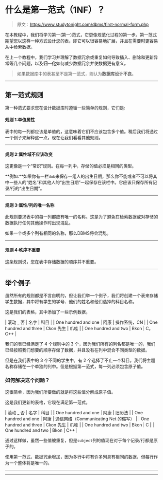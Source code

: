 # 什么是第一范式（1NF）？

> 原文：<https://www.studytonight.com/dbms/first-normal-form.php>

在本教程中，我们将学习第一(第一)范式，它更像规范化过程的第一步。第一范式期望您以这样一种方式设计您的表，即它可以很容易地扩展，并且在需要时更容易从中检索数据。

在上一个教程中，我们学习并理解了数据冗余或重复如何导致插入、删除和更新异常等几个问题，以及**归一化**如何减少数据冗余并使数据更有意义。

> 如果数据库中的表甚至不是第一范式，则认为**数据库设计不良**。

* * *

## 第一范式规则

第一种范式要求您在设计数据库时遵循一些简单的规则，它们是:

#### 规则 1:单值属性

表中的每一列都应该是单值的，这意味着它们不应该包含多个值。稍后我们将通过一个例子来解释这一点，现在让我们看看其他规则。

* * *

#### 规则 2:属性域不应该改变

这更像是一个“常识”规则。在每一列中，存储的值必须是相同的类型。

**例如:**如果你有一栏`dob`来保存一组人的出生日期，那么你不能或者不可以将其中一些人的“姓名”和其他人的“出生日期”一起保存在该栏中。它应该只保存所有记录/行的“出生日期”。

* * *

#### 规则 3:属性/列的唯一名称

此规则要求表中的每一列都应有唯一的名称。这是为了避免在检索数据或对存储的数据执行任何其他操作时出现混乱。

如果一个或多个列有相同的名称，那么DBMS将会混乱。

* * *

#### 规则 4:秩序不重要

这条规则说，您在表中存储数据的顺序并不重要。

* * *

## 举个例子

虽然所有的规则都是不言自明的，但让我们举一个例子，我们将创建一个表来存储学生数据，其中将有学生的学号、他们的姓名和他们选择的科目名称。

这是我们的表格，其中添加了一些示例数据。

| 滚动 _ 否 | 名字 | 科目 |
| One hundred and one | 阿康 | 操作系统，CN |
| One hundred and three | Ckon 先生 | 爪哇 |
| One hundred and two | Bkon | C，C++ |

我们的表已经满足了 4 个规则中的 3 个，因为我们所有的列名都是唯一的，我们已经按照我们想要的顺序存储了数据，并且没有在列中混合不同类型的数据。

但是在我们表中的 3 个不同的学生中，有 2 个选择了不止一个科目。我们将主题名称存储在一个单独的列中。但是根据第一范式，每一列必须包含原子值。

### 如何解决这个问题？

这很简单，因为我们所要做的就是将这些值分解成原子值。

这是我们更新的表格，它现在满足第一范式。

| 滚动 _ 否 | 名字 | 科目 |
| One hundred and one | 阿康 | 旧历法 |
| One hundred and one | 阿康 | 通信网络（Communicating Net 的缩写） |
| One hundred and three | Ckon 先生 | 爪哇 |
| One hundred and two | Bkon | C |
| One hundred and two | Bkon | C++ |

通过这样做，虽然一些值被重复，但是`subject`列的值现在对于每个记录/行都是原子的。

使用第一范式，数据冗余增加，因为多行中将有许多列具有相同的数据，但每行作为一个整体将是唯一的。

* * *

* * *